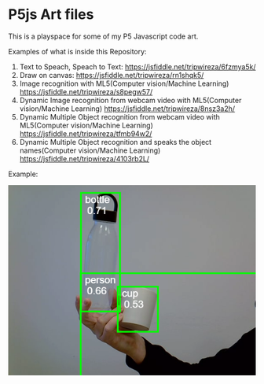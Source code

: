 # P5js Art files
This is a playspace for some of my P5 Javascript code art.

Examples of what is inside this Repository:

1. Text to Speach, Speach to Text: https://jsfiddle.net/tripwireza/6fzmya5k/
2. Draw on canvas: https://jsfiddle.net/tripwireza/rn1shqk5/
3. Image recognition with ML5(Computer vision/Machine Learning) https://jsfiddle.net/tripwireza/s8pegw57/
4. Dynamic Image recognition from webcam video with ML5(Computer vision/Machine Learning) https://jsfiddle.net/tripwireza/8nsz3a2h/
5. Dynamic Multiple Object recognition from webcam video with ML5(Computer vision/Machine Learning) https://jsfiddle.net/tripwireza/tfmb94w2/
6. Dynamic Multiple Object recognition and speaks the object names(Computer vision/Machine Learning) https://jsfiddle.net/tripwireza/4103rb2L/

Example: 

![Alt text](cvsample.png "Dynamic Multiple Object recognition from webcam")
